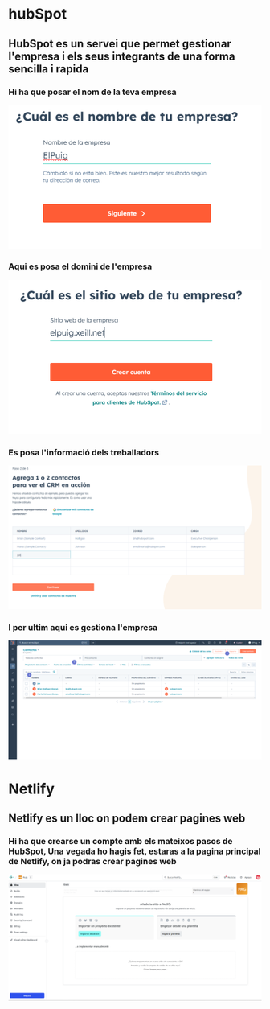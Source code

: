 # hubSpot

## HubSpot es un servei que permet gestionar l'empresa i els seus integrants de una forma sencilla i rapida

### Hi ha que posar el nom de la teva empresa

![](hubspot(2).png)

### Aqui es posa el domini de l'empresa

![](hubspot(3).png)

### Es posa l'informació dels treballadors

![](hubspot(4).png)

### I per ultim aqui es gestiona l'empresa

![](hubspot(1).png)


# Netlify

## Netlify es un lloc on podem crear pagines web

### Hi ha que crearse un compte amb els mateixos pasos de HubSpot, Una vegada ho hagis fet, estaras a la pagina principal de Netlify, on ja podras crear pagines web

![](netlify.png)


#
